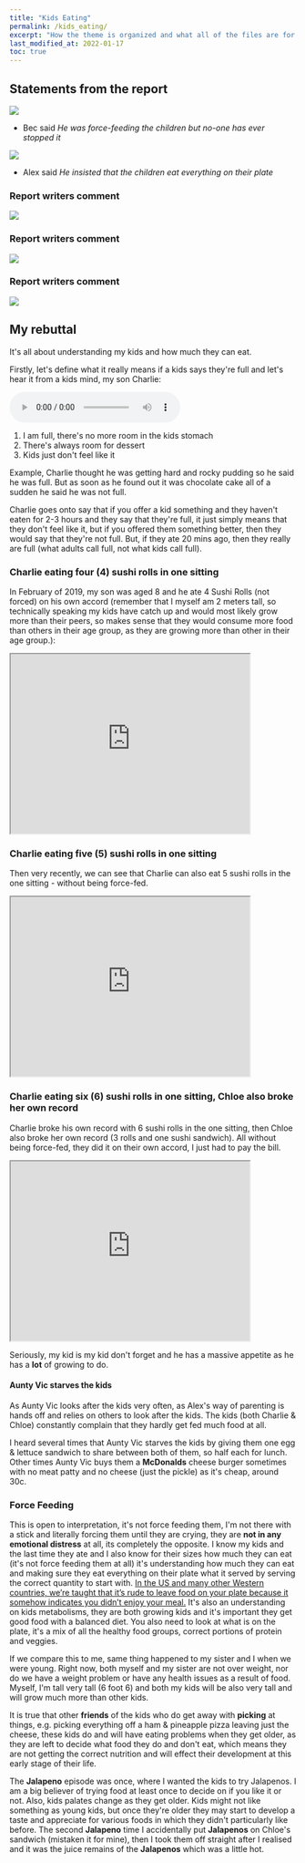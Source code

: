 ```yaml
---
title: "Kids Eating"
permalink: /kids_eating/
excerpt: "How the theme is organized and what all of the files are for."
last_modified_at: 2022-01-17
toc: true
---
```


## Statements from the report

![](../blobs/reportforcefeeding/report_forcefeeding1.png)

- Bec said *He was force-feeding the children but no-one has ever stopped it*

![](../blobs/reportforcefeeding/report_forcefeeding5.png)

- Alex said *He insisted that the children eat everything on their plate*

### Report writers comment

![](../blobs/reportforcefeeding/report_forcefeeding2.png)

### Report writers comment

![](../blobs/reportforcefeeding/report_forcefeeding3.png)

### Report writers comment

![](../blobs/reportforcefeeding/report_forcefeeding4.png)

## My rebuttal

It's all about understanding my kids and how much they can eat.

Firstly, let's define what it really means if a kids says they're full and let's hear it from a kids mind, my son Charlie:

<audio src="../audio/Definition_of_full_from_a_kids_mind.mp3" type="audio/mpeg" controls>
  I'm sorry. You're browser doesn't support HTML5 <code>audio</code>.
</audio>

1. I am full, there's no more room in the kids stomach
2. There's always room for dessert
3. Kids just don't feel like it

Example, Charlie thought he was getting hard and rocky pudding so he said he was full. But as soon as he found out it was chocolate cake all of a sudden he said he was not full. 

Charlie goes onto say that if you offer a kid something and they haven't eaten for 2-3 hours and they say that they're full, it just simply means that they don't feel like it, but if you offered them something better, then they would say that they're not full. But, if they ate 20 mins ago, then they really are full (what adults call full, not what kids call full). 

### Charlie eating four (4) sushi rolls in one sitting

In February of 2019, my son was aged 8 and he ate 4 Sushi Rolls (not forced) on his own accord (remember that I myself am 2 meters tall, so technically speaking my kids have catch up and would most likely grow more than their peers, so makes sense that they would consume more food than others in their age group, as they are growing more than other in their age group.):

<iframe width="420" height="315"
    src="https://www.youtube.com/embed/gmMTAULqgzc?playlist=gmMTAULqgzc&loop=1&Version=3&autoplay=1&mute=1&showinfo=1&rel=0">
</iframe>

### Charlie eating five (5) sushi rolls in one sitting

Then very recently, we can see that Charlie can also eat 5 sushi rolls in the one sitting - without being force-fed. 

<iframe width="420" height="315"
    src="https://www.youtube.com/embed/kOzZyaFyZ20?playlist=kOzZyaFyZ20&loop=1&Version=3&autoplay=1&mute=1&showinfo=1&rel=0">
</iframe>

### Charlie eating six (6) sushi rolls in one sitting, Chloe also broke her own record

Charlie broke his own record with 6 sushi rolls in the one sitting, then Chloe also broke her own record (3 rolls and one sushi sandwich). All without being force-fed, they did it on their own accord, I just had to pay the bill. 

<iframe width="420" height="315"
    src="https://www.youtube.com/embed/5ZF8GMgmfMI?playlist=5ZF8GMgmfMI&loop=1&Version=3&autoplay=1&mute=1&showinfo=1&rel=0">
</iframe>

Seriously, my kid is my kid don't forget and he has a massive appetite as he has a **lot** of growing to do.

#### Aunty Vic starves the kids

As Aunty Vic looks after the kids very often, as Alex's way of parenting is hands off and relies on others to look after the kids. The kids (both Charlie & Chloe) constantly complain that they hardly get fed much food at all. 

I heard several times that Aunty Vic starves the kids by giving them one egg & lettuce sandwich to share between both of them, so half each for lunch. Other times Aunty Vic buys them a **McDonalds** cheese burger sometimes with no meat patty and no cheese (just the pickle) as it's cheap, around 30c. 

### Force Feeding

This is open to interpretation, it's not force feeding them, I'm not there with a stick and literally forcing them until they are crying, they are **not in any emotional distress** at all, its completely the opposite. I know my kids and the last time they ate and I also know for their sizes how much they can eat (it's not force feeding them at all) it's understanding how much they can eat and making sure they eat everything on their plate what it served by serving the correct quantity to start with. [In the US and many other Western countries, we’re taught that it’s rude to leave food on your plate because it somehow indicates you didn’t enjoy your meal.](https://matadornetwork.com/read/7-food-etiquette-rules-around-world/) It's also an understanding on kids metabolisms, they are both growing kids and it's important they get good food with a balanced diet. You also need to look at what is on the plate, it's a mix of all the healthy food groups, correct portions of protein and veggies. 

If we compare this to me, same thing happened to my sister and I when we were young. Right now, both myself and my sister are not over weight, nor do we have a weight problem or have any health issues as a result of food. Myself, I'm tall very tall (6 foot 6) and both my kids will be also very tall and will grow much more than other kids. 

It is true that other **friends** of the kids who do get away with **picking** at things, e.g. picking everything off a ham & pineapple pizza leaving just the cheese, these kids do and will have eating problems when they get older, as they are left to decide what food they do and don't eat, which means they are not getting the correct nutrition and will effect their development at this early stage of their life.  

The **Jalapeno** episode was once, where I wanted the kids to try Jalapenos. I am a big believer of trying food at least once to decide on if you like it or not. Also, kids palates change as they get older. Kids might not like something as young kids, but once they're older they may start to develop a taste and appreciate for various foods in which they didn't particularly like before. The second **Jalapeno** time I accidentally put **Jalapenos** on Chloe's sandwich (mistaken it for mine), then I took them off straight after I realised and it was the juice remains of the **Jalapenos** which was a little hot.
